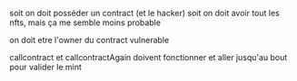 soit on doit posséder un contract (et le hacker) soit on doit avoir tout les nfts, mais ça me semble moins probable

on doit etre l'owner du contract vulnerable

callcontract et callcontractAgain doivent fonctionner et aller jusqu'au bout pour valider le mint
